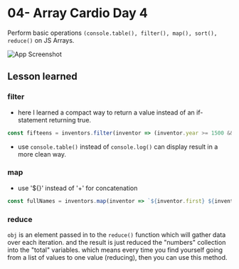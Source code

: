 # 04- Array Cardio Day 4
Perform basic operations 
```(console.table(), filter(), map(), sort(), reduce()``` 
on JS Arrays.

![App Screenshot](https://github.com/Huiclaire/JavaScript30/blob/master/04%20-%20Array%20Cardio%20Day%201/image/js30-day4.png)


## Lesson learned

### filter
- here I learned a compact way to return a value instead of an if-statement returning true. <br>
```javascript
const fifteens = inventors.filter(inventor => (inventor.year >= 1500 && inventor.year < 1600));
```
- use ```console.table()``` instead of ```console.log()``` can display result in a more clean way.

### map

- use '${}' instead of '+' for concatenation
```javascript
const fullNames = inventors.map(inventor => `${inventor.first} ${inventor.last}`);
```

### reduce
```obj``` is an element passed in to the ```reduce()``` function which will gather data over each iteration. and the result is just reduced the "numbers" collection into the "total" variables. which means every time you find yourself going from a list of values to one value (reducing), then you can use this method.

